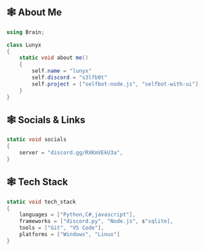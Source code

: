 
## 🕸️ About Me
```csharp
using Brain;

class Lunyx
{
    static void about me()
    {
        self.name = "lunyx"
        self.discord = "s3lfb0t"
        self.project = ["selfbot-node.js", "selfbot-with-ui"]
    }
}

```
## 🕸️ Socials & Links
```csharp
static void socials
{
    server = "discord.gg/RXKmVEkU3a",
}
```

## 🕸️ Tech Stack

```csharp
static void tech_stack
{
    languages = ["Python,C#,javascript"],
    frameworks = ["discord.py", "Node.js", s"sqlite],
    tools = ["Git", "VS Code"],
    platforms = ["Windows", "Linux"]
}
```
